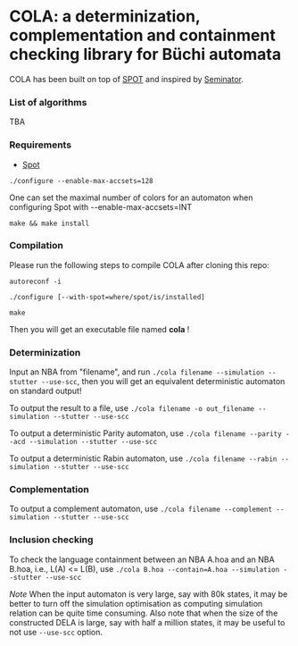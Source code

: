 # COLA: a determinization, complementation and containment checking library for Büchi automata

COLA has been built on top of [SPOT](https://spot.lrde.epita.fr/) and inspired by [Seminator](https://github.com/mklokocka/seminator).


### List of algorithms
TBA

### Requirements
* [Spot](https://spot.lrde.epita.fr/)

```
./configure --enable-max-accsets=128
```
One can set the maximal number of colors for an automaton when configuring Spot with --enable-max-accsets=INT
```
make && make install
```

### Compilation
Please run the following steps to compile COLA after cloning this repo:
```
autoreconf -i
```
```
./configure [--with-spot=where/spot/is/installed]
```
```
make
```

Then you will get an executable file named **cola** !

### Determinization
Input an NBA from "filename", and run ```./cola filename --simulation --stutter --use-scc```, then you will get an equivalent deterministic automaton on standard output!

To output the result to a file, use ```./cola filename -o out_filename --simulation --stutter --use-scc```

To output a deterministic Parity automaton, use ```./cola filename --parity --acd --simulation --stutter --use-scc```

To output a deterministic Rabin automaton, use ```./cola filename --rabin --simulation --stutter --use-scc```

### Complementation
To output a complement automaton, use ```./cola filename --complement --simulation --stutter --use-scc```

### Inclusion checking
To check the language containment between an NBA A.hoa and an NBA B.hoa, i.e., L(A) <= L(B), use ```./cola B.hoa --contain=A.hoa --simulation --stutter --use-scc```

*Note* When the input automaton is very large, say with 80k states, it may be better to turn off the simulation optimisation as computing simulation relation can be quite time consuming.
Also note that when the size of the constructed DELA is large, say with half a million states, it may be useful to not use ```--use-scc``` option.


